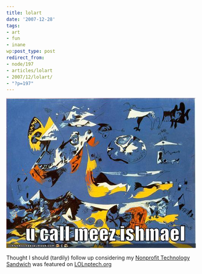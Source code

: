 ```yaml
---
title: lolart
date: '2007-12-28'
tags:
- art
- fun
- inane
wp:post_type: post
redirect_from:
- node/197
- articles/lolart
- 2007/12/lolart/
- "?p=197"
---
```


[ ![funny pictures](2007-12-28-lolart/ucallmeezishmael.jpg) ](http://mine.icanhascheezburger.com/View.aspx?ucallmeezis128433303032993750.jpg)

Thought I should (tardily) follow up considering my [Nonprofit Technology Sandwich](http://island94.org/articles/nonprofit-technology-sandwich) was featured on [LOLnptech.org](http://lolnptech.blogspot.com/2007/08/nonprofit-technology-sandwich-anyone.html)
